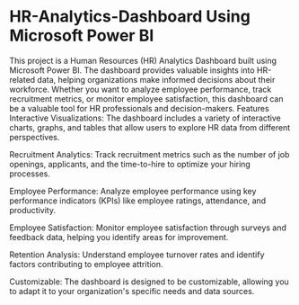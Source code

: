 # HR-Analytics-Dashboard Using Microsoft Power BI
This project is a Human Resources (HR) Analytics Dashboard built using Microsoft Power BI. The dashboard provides valuable insights into HR-related data, helping organizations make informed decisions about their workforce. Whether you want to analyze employee performance, track recruitment metrics, or monitor employee satisfaction, this dashboard can be a valuable tool for HR professionals and decision-makers.
Features
Interactive Visualizations: The dashboard includes a variety of interactive charts, graphs, and tables that allow users to explore HR data from different perspectives.

Recruitment Analytics: Track recruitment metrics such as the number of job openings, applicants, and the time-to-hire to optimize your hiring processes.

Employee Performance: Analyze employee performance using key performance indicators (KPIs) like employee ratings, attendance, and productivity.

Employee Satisfaction: Monitor employee satisfaction through surveys and feedback data, helping you identify areas for improvement.

Retention Analysis: Understand employee turnover rates and identify factors contributing to employee attrition.

Customizable: The dashboard is designed to be customizable, allowing you to adapt it to your organization's specific needs and data sources.
